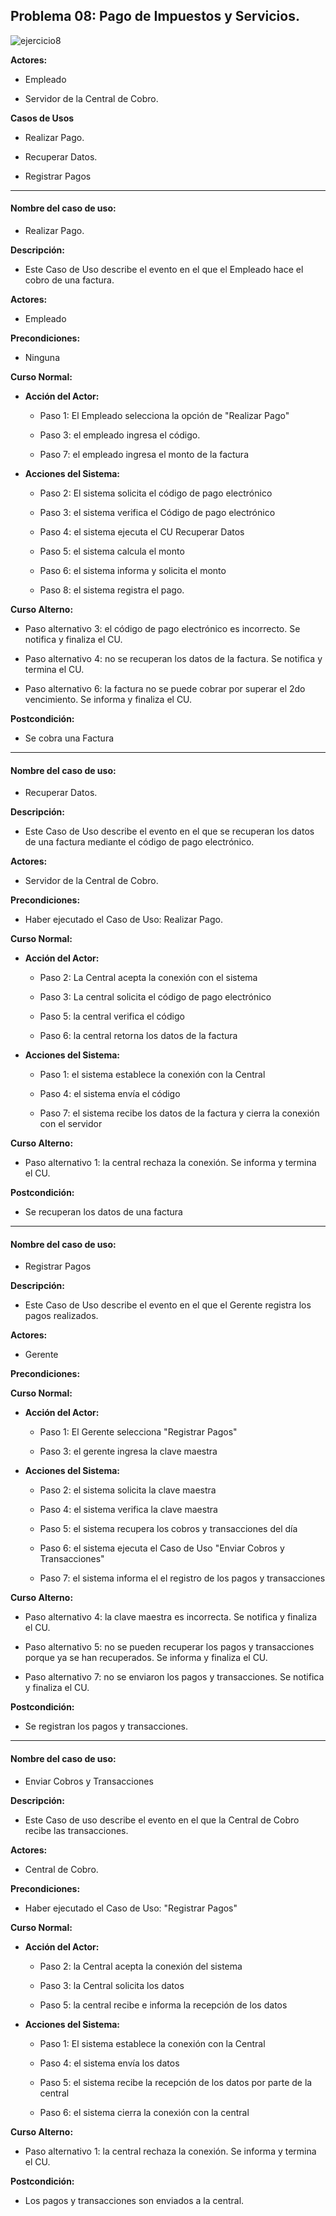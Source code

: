## Problema 08: Pago de Impuestos y Servicios.

![ejercicio8](./drawios/ejercicio08_P3.drawio.png)

**Actores:**

- Empleado

- Servidor de la Central de Cobro.

**Casos de Usos**

- Realizar Pago.

- Recuperar Datos.

- Registrar Pagos

___

#### Nombre del caso de uso:

- Realizar Pago.

**Descripción:** 

- Este Caso de Uso describe el evento en el que el Empleado hace el cobro de una factura.

**Actores:** 

- Empleado

**Precondiciones:**

- Ninguna

**Curso Normal:**

- **Acción del Actor:**

	- Paso 1: El Empleado selecciona la opción de "Realizar Pago"
	
	- Paso 3: el empleado ingresa el código.
	
	- Paso 7: el empleado ingresa el monto de la factura

- **Acciones del Sistema:**

	- Paso 2: El sistema solicita el código de pago electrónico
	
	- Paso 3: el sistema verifica el Código de pago electrónico
	
	- Paso 4: el sistema ejecuta el CU Recuperar Datos
	
	- Paso 5: el sistema calcula el monto
	
	- Paso 6: el sistema informa y solicita el monto
	
	- Paso 8: el sistema registra el pago.

**Curso Alterno:**

- Paso alternativo 3: el código de pago electrónico es incorrecto. Se notifica y finaliza el CU.

- Paso alternativo 4: no se recuperan los datos de la factura. Se notifica y termina el CU.

- Paso alternativo 6: la factura no se puede cobrar por superar el 2do vencimiento. Se informa y finaliza el CU.

**Postcondición:**

- Se cobra una Factura 

___

#### Nombre del caso de uso:

- Recuperar Datos.

**Descripción:** 

- Este Caso de Uso describe el evento en el que se recuperan los datos de una factura mediante el código de pago electrónico.

**Actores:** 

- Servidor de la Central de Cobro.

**Precondiciones:**

- Haber ejecutado el Caso de Uso: Realizar Pago.

**Curso Normal:**

- **Acción del Actor:**

	- Paso 2: La Central acepta la conexión con el sistema
	
	- Paso 3: La central solicita el código de pago electrónico
	
	- Paso 5: la central verifica el código
	
	- Paso 6: la central retorna los datos de la factura

- **Acciones del Sistema:**

	- Paso 1: el sistema establece la conexión con la Central
	
	- Paso 4: el sistema envía el código
	
	- Paso 7: el sistema recibe los datos de la factura y cierra la conexión con el servidor

**Curso Alterno:**

- Paso alternativo 1: la central rechaza la conexión. Se informa y termina el CU.

**Postcondición:**

- Se recuperan los datos de una factura 

___

#### Nombre del caso de uso:

- Registrar Pagos

**Descripción:**

- Este Caso de Uso describe el evento en el que el Gerente registra los pagos realizados. 

**Actores:** 

- Gerente

**Precondiciones:**

**Curso Normal:**

- **Acción del Actor:**

	- Paso 1: El Gerente selecciona "Registrar Pagos"
	
	- Paso 3: el gerente ingresa la clave maestra

- **Acciones del Sistema:**

	- Paso 2: el sistema solicita la clave maestra
	
	- Paso 4: el sistema verifica la clave maestra
	
	- Paso 5: el sistema recupera los cobros y transacciones del día
	
	- Paso 6: el sistema ejecuta el Caso de Uso "Enviar Cobros y Transacciones"
	
	- Paso 7: el sistema informa el el registro de los pagos y transacciones

**Curso Alterno:**

- Paso alternativo 4: la clave maestra es incorrecta. Se notifica y finaliza el CU.

- Paso alternativo 5: no se pueden recuperar los pagos y transacciones porque ya se han recuperados. Se informa y finaliza el CU.

- Paso alternativo 7: no se enviaron los pagos y transacciones. Se notifica y finaliza el CU.

**Postcondición:**

- Se registran los pagos y transacciones.

___

#### Nombre del caso de uso:

- Enviar Cobros y Transacciones

**Descripción:** 

- Este Caso de uso describe el evento en el que la Central de Cobro recibe las transacciones.

**Actores:** 

- Central de Cobro.

**Precondiciones:**

- Haber ejecutado el Caso de Uso: "Registrar Pagos"

**Curso Normal:**

- **Acción del Actor:**

	- Paso 2: la Central acepta la conexión del sistema
	
	- Paso 3: la Central solicita los datos
	
	- Paso 5: la central recibe e informa la recepción de los datos

- **Acciones del Sistema:**

	- Paso 1: El sistema establece la conexión con la Central
	
	- Paso 4: el sistema envía los datos
	
	- Paso 5: el sistema recibe la recepción de los datos por parte de la central
	
	- Paso 6: el sistema cierra la conexión con la central

**Curso Alterno:**

- Paso alternativo 1: la central rechaza la conexión. Se informa y termina el CU.

**Postcondición:**

- Los pagos y transacciones son enviados a la central. 

